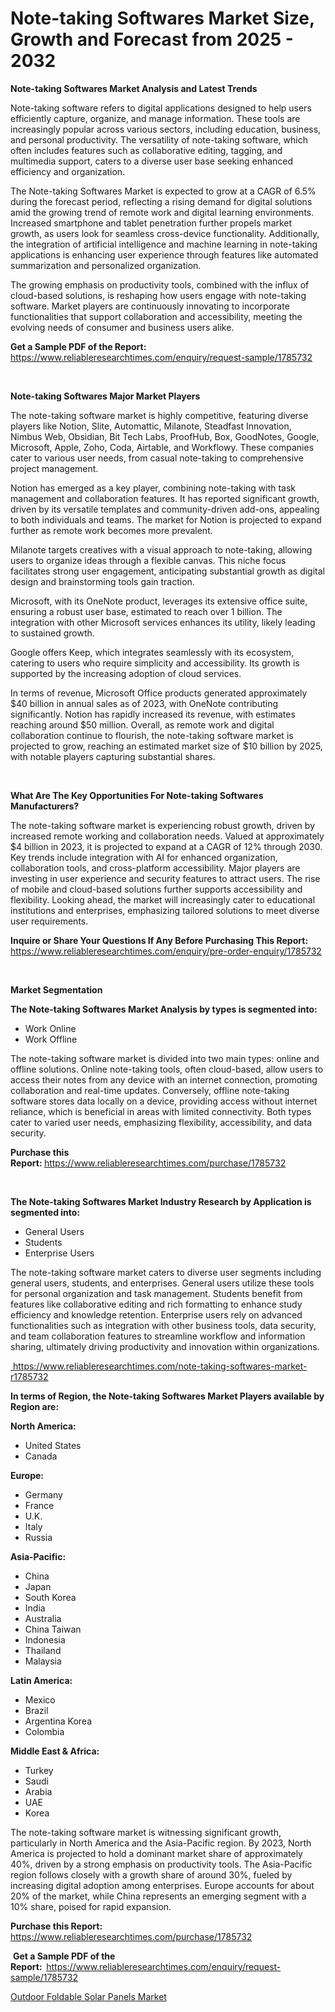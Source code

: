<p><h1>Note-taking Softwares Market Size, Growth and Forecast from 2025 - 2032</h1></p><p><strong>Note-taking Softwares Market Analysis and Latest Trends</strong></p>
<p><p>Note-taking software refers to digital applications designed to help users efficiently capture, organize, and manage information. These tools are increasingly popular across various sectors, including education, business, and personal productivity. The versatility of note-taking software, which often includes features such as collaborative editing, tagging, and multimedia support, caters to a diverse user base seeking enhanced efficiency and organization.</p><p>The Note-taking Softwares Market is expected to grow at a CAGR of 6.5% during the forecast period, reflecting a rising demand for digital solutions amid the growing trend of remote work and digital learning environments. Increased smartphone and tablet penetration further propels market growth, as users look for seamless cross-device functionality. Additionally, the integration of artificial intelligence and machine learning in note-taking applications is enhancing user experience through features like automated summarization and personalized organization.</p><p>The growing emphasis on productivity tools, combined with the influx of cloud-based solutions, is reshaping how users engage with note-taking software. Market players are continuously innovating to incorporate functionalities that support collaboration and accessibility, meeting the evolving needs of consumer and business users alike.</p></p>
<p><strong>Get a Sample PDF of the Report:&nbsp;</strong> <a href="https://www.reliableresearchtimes.com/enquiry/request-sample/1785732?utm_campaign=2627&utm_medium=2&utm_source=Github&utm_content=ia&utm_term=25032025&utm_id=note-taking-softwares">https://www.reliableresearchtimes.com/enquiry/request-sample/1785732</a></p>
<p>&nbsp;</p>
<p><strong>Note-taking Softwares Major Market Players</strong></p>
<p><p>The note-taking software market is highly competitive, featuring diverse players like Notion, Slite, Automattic, Milanote, Steadfast Innovation, Nimbus Web, Obsidian, Bit Tech Labs, ProofHub, Box, GoodNotes, Google, Microsoft, Apple, Zoho, Coda, Airtable, and Workflowy. These companies cater to various user needs, from casual note-taking to comprehensive project management.</p><p>Notion has emerged as a key player, combining note-taking with task management and collaboration features. It has reported significant growth, driven by its versatile templates and community-driven add-ons, appealing to both individuals and teams. The market for Notion is projected to expand further as remote work becomes more prevalent.</p><p>Milanote targets creatives with a visual approach to note-taking, allowing users to organize ideas through a flexible canvas. This niche focus facilitates strong user engagement, anticipating substantial growth as digital design and brainstorming tools gain traction.</p><p>Microsoft, with its OneNote product, leverages its extensive office suite, ensuring a robust user base, estimated to reach over 1 billion. The integration with other Microsoft services enhances its utility, likely leading to sustained growth.</p><p>Google offers Keep, which integrates seamlessly with its ecosystem, catering to users who require simplicity and accessibility. Its growth is supported by the increasing adoption of cloud services.</p><p>In terms of revenue, Microsoft Office products generated approximately $40 billion in annual sales as of 2023, with OneNote contributing significantly. Notion has rapidly increased its revenue, with estimates reaching around $50 million. Overall, as remote work and digital collaboration continue to flourish, the note-taking software market is projected to grow, reaching an estimated market size of $10 billion by 2025, with notable players capturing substantial shares.</p></p>
<p>&nbsp;</p>
<p><strong>What Are The Key Opportunities For Note-taking Softwares Manufacturers?</strong></p>
<p><p>The note-taking software market is experiencing robust growth, driven by increased remote working and collaboration needs. Valued at approximately $4 billion in 2023, it is projected to expand at a CAGR of 12% through 2030. Key trends include integration with AI for enhanced organization, collaboration tools, and cross-platform accessibility. Major players are investing in user experience and security features to attract users. The rise of mobile and cloud-based solutions further supports accessibility and flexibility. Looking ahead, the market will increasingly cater to educational institutions and enterprises, emphasizing tailored solutions to meet diverse user requirements.</p></p>
<p><strong>Inquire or Share Your Questions If Any Before Purchasing This Report:</strong> <a href="https://www.reliableresearchtimes.com/enquiry/pre-order-enquiry/1785732?utm_campaign=2627&utm_medium=2&utm_source=Github&utm_content=ia&utm_term=25032025&utm_id=note-taking-softwares">https://www.reliableresearchtimes.com/enquiry/pre-order-enquiry/1785732</a></p>
<p>&nbsp;</p>
<p><strong>Market Segmentation</strong></p>
<p><strong>The Note-taking Softwares Market Analysis by types is segmented into:</strong></p>
<p><ul><li>Work Online</li><li>Work Offline</li></ul></p>
<p><p>The note-taking software market is divided into two main types: online and offline solutions. Online note-taking tools, often cloud-based, allow users to access their notes from any device with an internet connection, promoting collaboration and real-time updates. Conversely, offline note-taking software stores data locally on a device, providing access without internet reliance, which is beneficial in areas with limited connectivity. Both types cater to varied user needs, emphasizing flexibility, accessibility, and data security.</p></p>
<p><strong>Purchase this Report:&nbsp;</strong><a href="https://www.reliableresearchtimes.com/purchase/1785732?utm_campaign=2627&utm_medium=2&utm_source=Github&utm_content=ia&utm_term=25032025&utm_id=note-taking-softwares">https://www.reliableresearchtimes.com/purchase/1785732</a></p>
<p>&nbsp;</p>
<p><strong>The Note-taking Softwares Market Industry Research by Application is segmented into:</strong></p>
<p><ul><li>General Users</li><li>Students</li><li>Enterprise Users</li></ul></p>
<p><p>The note-taking software market caters to diverse user segments including general users, students, and enterprises. General users utilize these tools for personal organization and task management. Students benefit from features like collaborative editing and rich formatting to enhance study efficiency and knowledge retention. Enterprise users rely on advanced functionalities such as integration with other business tools, data security, and team collaboration features to streamline workflow and information sharing, ultimately driving productivity and innovation within organizations.</p></p>
<p><a href="https://www.reliableresearchtimes.com/note-taking-softwares-market-r1785732?utm_campaign=2627&utm_medium=2&utm_source=Github&utm_content=ia&utm_term=25032025&utm_id=note-taking-softwares">&nbsp;https://www.reliableresearchtimes.com/note-taking-softwares-market-r1785732</a></p>
<p><strong>In terms of Region, the Note-taking Softwares Market Players available by Region are:</strong></p>
<p>
    <p> <strong> North America: </strong>
        <ul>
            <li>United States</li>
            <li>Canada</li>
        </ul>
        </p> 
    <p> <strong> Europe: </strong>
        <ul>
            <li>Germany</li>
            <li>France</li>
            <li>U.K.</li>
            <li>Italy</li>
            <li>Russia</li>
        </ul>
        </p> 
    <p> <strong> Asia-Pacific: </strong>
        <ul>
            <li>China</li>
            <li>Japan</li>
            <li>South Korea</li>
            <li>India</li>
            <li>Australia</li>
            <li>China Taiwan</li>
            <li>Indonesia</li>
            <li>Thailand</li>
            <li>Malaysia</li>
        </ul>
        </p> 
    <p> <strong> Latin America: </strong>
        <ul>
            <li>Mexico</li>
            <li>Brazil</li>
            <li>Argentina Korea</li>
            <li>Colombia</li>
        </ul>
        </p> 
    <p> <strong> Middle East & Africa: </strong>
        <ul>
            <li>Turkey</li>
            <li>Saudi</li>
            <li>Arabia</li>
            <li>UAE</li>
            <li>Korea</li>
        </ul>
    </p>
    </p>
<p><p>The note-taking software market is witnessing significant growth, particularly in North America and the Asia-Pacific region. By 2023, North America is projected to hold a dominant market share of approximately 40%, driven by a strong emphasis on productivity tools. The Asia-Pacific region follows closely with a growth share of around 30%, fueled by increasing digital adoption among enterprises. Europe accounts for about 20% of the market, while China represents an emerging segment with a 10% share, poised for rapid expansion.</p></p>
<p><strong>Purchase this Report: </strong><a href="https://www.reliableresearchtimes.com/purchase/1785732?utm_campaign=2627&utm_medium=2&utm_source=Github&utm_content=ia&utm_term=25032025&utm_id=note-taking-softwares">https://www.reliableresearchtimes.com/purchase/1785732</a></p>
<p>&nbsp;<strong>Get a Sample PDF of the Report:&nbsp;&nbsp;</strong><a href="https://www.reliableresearchtimes.com/enquiry/request-sample/1785732?utm_campaign=2627&utm_medium=2&utm_source=Github&utm_content=ia&utm_term=25032025&utm_id=note-taking-softwares">https://www.reliableresearchtimes.com/enquiry/request-sample/1785732</a></p>
<p><strong></strong></p>
<p><p><a href="https://github.com/sherikacas30/Market-Research-Report-List-1/blob/main/outdoor-foldable-solar-panels-market.md?utm_campaign=2627&utm_medium=2&utm_source=Github&utm_content=ia&utm_term=25032025&utm_id=note-taking-softwares">Outdoor Foldable Solar Panels Market</a></p></p>